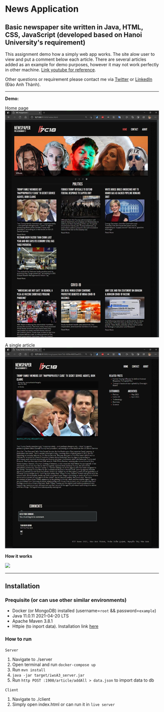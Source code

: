 # News Application
Basic newspaper site written in Java, HTML, CSS, JavaScript (developed based on Hanoi University's requirement)
---
This assignment demo how a simply web app works. The site alow user to view and put a comment below each article. There are several articles added as an example for demo purposes, however it may not work perfectly in other machine.
[Link youtube for reference](https://www.youtube.com/watch?v=BqR3t9_RYTQ).

Other questions or requirement please contact me via [Twitter](https://twitter.com/sirEddieDao) or [LinkedIn](https://www.linkedin.com/in/daoanhthanh/) (Đào Anh Thành).

---
**Demo:**

Home page
![](./demo/homepage.jpg)

A single article
![](./demo/singlepost.jpg)

**How it works**

![](https://www.partech.nl/publication-image/%7B46D64AEE-5C24-439A-8659-3E6E17F3ED9A%7D)

---
## Installation
### Prequisite (or can use other similar environments)
- Docker (or MongoDB) installed (username=```root``` && password=```example```)
- Java 11.0.11 2021-04-20 LTS
- Apache Maven 3.8.1
- Httpie (to inport data). Installation link [here](https://httpie.io/)

### How to run
```Server```
1. Navigate to ./server
2. Open terminal and run ```docker-compose up```
3. Run ```mvn install```
4. ```java -jar target/iwsA3_server.jar```
5. Run ```http POST :1900/article/addAll > data.json``` to import data to db

```Client```
1. Navigate to ./client
2. Simply open index.html or can run it in ```live server```
